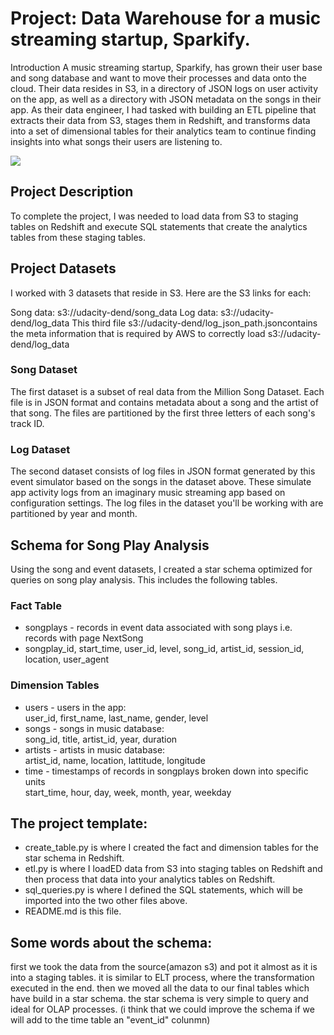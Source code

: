 # Project: Data Warehouse for a music streaming startup, Sparkify.
Introduction
A music streaming startup, Sparkify, has grown their user base and song database and want to move their processes and data onto the cloud. Their data resides in S3, in a directory of JSON logs on user activity on the app, as well as a directory with JSON metadata on the songs in their app.
As their data engineer, I had tasked with building an ETL pipeline that extracts their data from S3, stages them in Redshift, and transforms data into a set of dimensional tables for their analytics team to continue finding insights into what songs their users are listening to.

<img src="https://miro.medium.com/max/1100/0*Dnt6wUWlARdI1wim"/>

## Project Description
To complete the project, I was needed to load data from S3 to staging tables on Redshift and execute SQL statements that create the analytics tables from these staging tables.

## Project Datasets
I worked with 3 datasets that reside in S3. Here are the S3 links for each:

Song data: s3://udacity-dend/song_data
Log data: s3://udacity-dend/log_data
This third file s3://udacity-dend/log_json_path.jsoncontains the meta information that is required by AWS to correctly load s3://udacity-dend/log_data

### Song Dataset
The first dataset is a subset of real data from the Million Song Dataset. Each file is in JSON format and contains metadata about a song and the artist of that song. The files are partitioned by the first three letters of each song's track ID.
### Log Dataset
The second dataset consists of log files in JSON format generated by this event simulator based on the songs in the dataset above. These simulate app activity logs from an imaginary music streaming app based on configuration settings.
The log files in the dataset you'll be working with are partitioned by year and month.

## Schema for Song Play Analysis
Using the song and event datasets, I created a star schema optimized for queries on song play analysis. This includes the following tables.

### Fact Table
* songplays - records in event data associated with song plays i.e. records with page NextSong
* songplay_id, start_time, user_id, level, song_id, artist_id, session_id, location, user_agent
### Dimension Tables
* users - users in the app:          
    user_id, first_name, last_name, gender, level
* songs - songs in music database:        
    song_id, title, artist_id, year, duration
* artists - artists in music database:     
    artist_id, name, location, lattitude, longitude
* time - timestamps of records in songplays broken down into specific units        
    start_time, hour, day, week, month, year, weekday
    
    
## The project template:

* create_table.py is where I created the fact and dimension tables for the star schema in Redshift.
* etl.py is where I loadED data from S3 into staging tables on Redshift and then process that data into your analytics tables on Redshift.
* sql_queries.py is where I defined the SQL statements, which will be imported into the two other files above.
* README.md is this file.

## Some words about the schema:
first we took the data from the source(amazon s3) and pot it almost as it is into a staging tables. it is similar to ELT process, where the transformation executed in the end.
then we moved all the data to our final tables which have build in a star schema. 
the star schema is very simple to query and ideal for OLAP processes.
(i think that we could improve the schema if we will add to the time table an "event_id" colunmn)